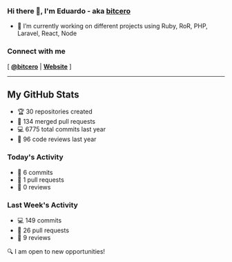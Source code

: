 ### Hi there 👋, I'm Eduardo - aka [bitcero](https://bitcero.dev)

- 🔭 I’m currently working on different projects using Ruby, RoR, PHP, Laravel, React, Node

### Connect with me

[ [**@bitcero**](https://twitter.com/bitcero/) |
[**Website**](https://eduardocortes.mx) ]

---

<!--SECTION:stats-->
## My GitHub Stats

- 🏆 30 repositories created
- 🔀 134 merged pull requests
- 💻 6775 total commits last year
- 🧐 96 code reviews last year

### Today's Activity

- 📝 6 commits
- 🤝 1 pull requests
- 👀 0 reviews

### Last Week's Activity

- 💻 149 commits
- 🤝 26 pull requests
- 👀 9 reviews

🔍 I am open to new opportunities!
  <!--/SECTION:stats-->
